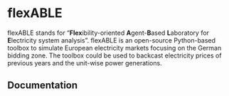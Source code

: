 # flexABLE
flexABLE stands for “**Flex**ibility-oriented **A**gent-**B**ased **L**aboratory for **E**lectricity system analysis”. flexABLE is an open-source Python-based toolbox to simulate European electricity markets focusing on the German bidding zone. The toolbox could be used to backcast electricity prices of previous years and the unit-wise power generations.

Documentation
-------------
